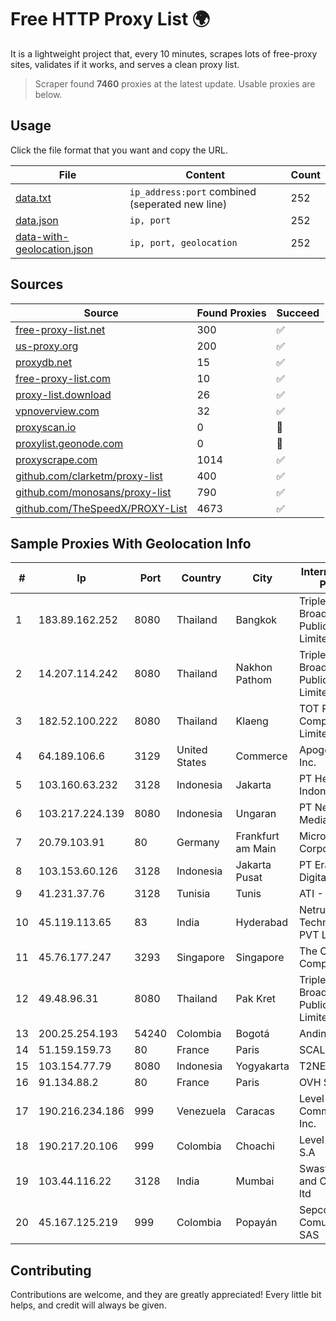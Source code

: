 
# Free HTTP Proxy List 🌍

It is a lightweight project that, every 10 minutes, scrapes lots of free-proxy sites, validates if it works, and serves a clean proxy list.


> Scraper found **7460** proxies at the latest update. Usable proxies are below.

## Usage

Click the file format that you want and copy the URL.


|File|Content|Count|
|----|-------|-----|
|[data.txt](https://raw.githubusercontent.com/themiralay/Proxy-List-World/master/data.txt)|`ip_address:port` combined (seperated new line)|252|
|[data.json](https://raw.githubusercontent.com/themiralay/Proxy-List-World/master/data.json)|`ip, port`|252|
|[data-with-geolocation.json](https://raw.githubusercontent.com/themiralay/Proxy-List-World/master/data-with-geolocation.json)|`ip, port, geolocation`|252|

## Sources

|Source|Found Proxies|Succeed|
|------|-------------|-------|
|[free-proxy-list.net](https://free-proxy-list.net)|300|✅|
|[us-proxy.org](https://www.us-proxy.org)|200|✅|
|[proxydb.net](http://proxydb.net)|15|✅|
|[free-proxy-list.com](https://free-proxy-list.com/?page=&port=&type%5B%5D=http&type%5B%5D=https&up_time=0&search=Search)|10|✅|
|[proxy-list.download](https://www.proxy-list.download/HTTP)|26|✅|
|[vpnoverview.com](https://vpnoverview.com/privacy/anonymous-browsing/free-proxy-servers)|32|✅|
|[proxyscan.io](https://www.proxyscan.io)|0|🚫|
|[proxylist.geonode.com](https://proxylist.geonode.com/api/proxy-list?limit=300&page=1&sort_by=lastChecked&sort_type=desc&protocols=http,https)|0|🚫|
|[proxyscrape.com](https://api.proxyscrape.com/v2/?request=displayproxies&protocol=http&timeout=10000&country=all&ssl=all&anonymity=all)|1014|✅|
|[github.com/clarketm/proxy-list](https://raw.githubusercontent.com/clarketm/proxy-list/master/proxy-list-raw.txt)|400|✅|
|[github.com/monosans/proxy-list](https://raw.githubusercontent.com/monosans/proxy-list/main/proxies/http.txt)|790|✅|
|[github.com/TheSpeedX/PROXY-List](https://raw.githubusercontent.com/TheSpeedX/PROXY-List/master/http.txt)|4673|✅|


## Sample Proxies With Geolocation Info

|#|Ip|Port|Country|City|Internet Service Provider|
|-|--|----|-------|----|-------------------------|
|1|183.89.162.252|8080|Thailand|Bangkok|Triple T Broadband Public Company Limited|
|2|14.207.114.242|8080|Thailand|Nakhon Pathom|Triple T Broadband Public Company Limited|
|3|182.52.100.222|8080|Thailand|Klaeng|TOT Public Company Limited|
|4|64.189.106.6|3129|United States|Commerce|Apogee Telecom Inc.|
|5|103.160.63.232|3128|Indonesia|Jakarta|PT Herza Digital Indonesia|
|6|103.217.224.139|8080|Indonesia|Ungaran|PT Nesta Indo Media|
|7|20.79.103.91|80|Germany|Frankfurt am Main|Microsoft Corporation|
|8|103.153.60.126|3128|Indonesia|Jakarta Pusat|PT Era Awan Digital|
|9|41.231.37.76|3128|Tunisia|Tunis|ATI - ISP|
|10|45.119.113.65|83|India|Hyderabad|Netrun Technologies PVT LTD|
|11|45.76.177.247|3293|Singapore|Singapore|The Constant Company|
|12|49.48.96.31|8080|Thailand|Pak Kret|Triple T Broadband Public Company Limited|
|13|200.25.254.193|54240|Colombia|Bogotá|Andinet ON Line|
|14|51.159.159.73|80|France|Paris|SCALEWAY|
|15|103.154.77.79|8080|Indonesia|Yogyakarta|T2NET|
|16|91.134.88.2|80|France|Paris|OVH SAS|
|17|190.216.234.186|999|Venezuela|Caracas|Level 3 Communications, Inc.|
|18|190.217.20.106|999|Colombia|Choachi|Level 3 Colombia S.A|
|19|103.44.116.22|3128|India|Mumbai|Swastik Internet and Cables pvt. ltd|
|20|45.167.125.219|999|Colombia|Popayán|Sepcom Comunicaciones SAS|



## Contributing

Contributions are welcome, and they are greatly appreciated! Every
little bit helps, and credit will always be given.

